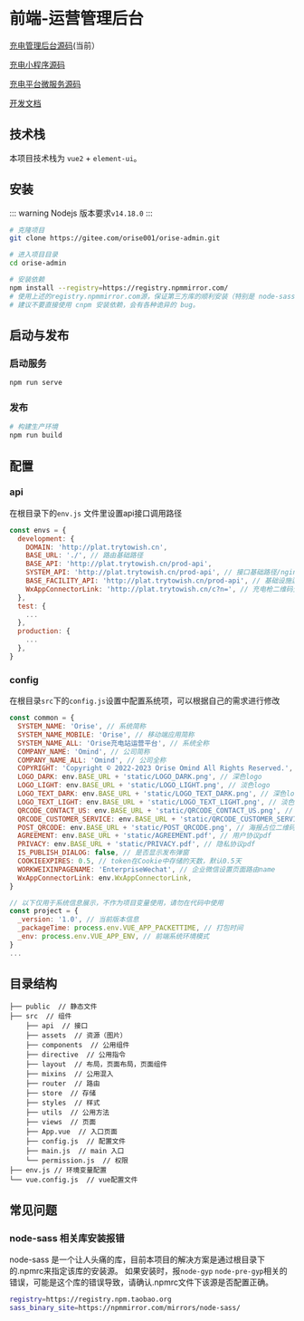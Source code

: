 # 前端-运营管理后台

[充电管理后台源码](https://gitee.com/orise001/orise-admin)(当前）

[充电小程序源码](https://github.com/NaTieJun/orise-mp)

[充电平台微服务源码](https://github.com/NaTieJun/orise-charge-cloud)

[开发文档](http://doc.trytowish.cn/)

## 技术栈

本项目技术栈为 `vue2` + `element-ui`。

## 安装

::: warning
Nodejs 版本要求`v14.18.0`
:::

```bash
# 克隆项目
git clone https://gitee.com/orise001/orise-admin.git

# 进入项目目录
cd orise-admin

# 安装依赖
npm install --registry=https://registry.npmmirror.com/
# 使用上述的registry.npmmirror.com源，保证第三方库的顺利安装（特别是 node-sass库）
# 建议不要直接使用 cnpm 安装依赖，会有各种诡异的 bug。
```

## 启动与发布

### 启动服务

```bash
npm run serve
```

### 发布

```bash
# 构建生产环境
npm run build
```

## 配置

### api

在根目录下的`env.js` 文件里设置api接口调用路径

```js
const envs = {
  development: {
    DOMAIN: 'http://plat.trytowish.cn',
    BASE_URL: './', // 路由基础路径
    BASE_API: 'http://plat.trytowish.cn/prod-api',
    SYSTEM_API: 'http://plat.trytowish.cn/prod-api', // 接口基础路径/nginx接口转发路径
    BASE_FACILITY_API: 'http://plat.trytowish.cn/prod-api', // 基础设施运营平台的api
    WxAppConnectorLink: 'http://plat.trytowish.cn/c?n=', // 充电枪二维码生成前缀
  },
  test: {
    ...
  },
  production: {
    ...
  },
}
```

### config

在根目录`src`下的`config.js`设置中配置系统项，可以根据自己的需求进行修改

```js
const common = {
  SYSTEM_NAME: 'Orise', // 系统简称
  SYSTEM_NAME_MOBILE: 'Orise', // 移动端应用简称
  SYSTEM_NAME_ALL: 'Orise充电站运营平台', // 系统全称
  COMPANY_NAME: 'Omind', // 公司简称
  COMPANY_NAME_ALL: 'Omind', // 公司全称
  COPYRIGHT: 'Copyright © 2022-2023 Orise Omind All Rights Reserved.', // 版权信息
  LOGO_DARK: env.BASE_URL + 'static/LOGO_DARK.png', // 深色logo
  LOGO_LIGHT: env.BASE_URL + 'static/LOGO_LIGHT.png', // 淡色logo
  LOGO_TEXT_DARK: env.BASE_URL + 'static/LOGO_TEXT_DARK.png', // 深色logo+文字
  LOGO_TEXT_LIGHT: env.BASE_URL + 'static/LOGO_TEXT_LIGHT.png', // 淡色logo+文字
  QRCODE_CONTACT_US: env.BASE_URL + 'static/QRCODE_CONTACT_US.png', // 联系我们二维码
  QRCODE_CUSTOMER_SERVICE: env.BASE_URL + 'static/QRCODE_CUSTOMER_SERVICE.png', // 客服二维码
  POST_QRCODE: env.BASE_URL + 'static/POST_QRCODE.png', // 海报占位二维码
  AGREEMENT: env.BASE_URL + 'static/AGREEMENT.pdf', // 用户协议pdf
  PRIVACY: env.BASE_URL + 'static/PRIVACY.pdf', // 隐私协议pdf
  IS_PUBLISH_DIALOG: false, // 是否显示发布弹窗
  COOKIEEXPIRES: 0.5, // token在Cookie中存储的天数，默认0.5天
  WORKWEIXINPAGENAME: 'EnterpriseWechat', // 企业微信设置页面路由name
  WxAppConnectorLink: env.WxAppConnectorLink,
}

// 以下仅用于系统信息展示，不作为项目变量使用，请勿在代码中使用
const project = {
  _version: '1.0', // 当前版本信息
  _packageTime: process.env.VUE_APP_PACKETTIME, // 打包时间
  _env: process.env.VUE_APP_ENV, // 前端系统环境模式
}
...
```

## 目录结构

```
├── public  // 静态文件
├── src  // 组件
    ├── api  // 接口
    ├── assets  // 资源（图片）
    ├── components  // 公用组件
    ├── directive  // 公用指令
    ├── layout  // 布局，页面布局，页面组件
    ├── mixins  // 公用混入
    ├── router  // 路由
    ├── store  // 存储
    ├── styles  // 样式
    ├── utils  // 公用方法
    ├── views  // 页面
    ├── App.vue  // 入口页面
    ├── config.js  // 配置文件
    ├── main.js  // main 入口
    └── permission.js  // 权限
├── env.js // 环境变量配置
└── vue.config.js  // vue配置文件
```

## 常见问题

### node-sass 相关库安装报错

node-sass 是一个让人头痛的库，目前本项目的解决方案是通过根目录下的.npmrc来指定该库的安装源。
如果安装时，报`node-gyp` `node-pre-gyp`相关的错误，可能是这个库的错误导致，请确认.npmrc文件下该源是否配置正确。

```bash
registry=https://registry.npm.taobao.org
sass_binary_site=https://npmmirror.com/mirrors/node-sass/
```
